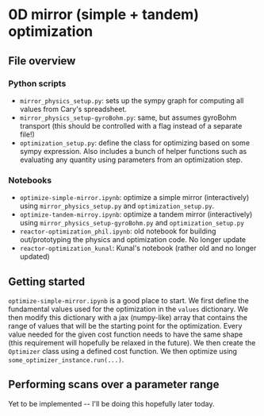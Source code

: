 # 0D mirror (simple + tandem) optimization
## File overview
### Python scripts
* `mirror_physics_setup.py`: sets up the sympy graph for computing all values from Cary's spreadsheet.
* `mirror_physics_setup-gyroBohm.py`: same, but assumes gyroBohm transport (this should be controlled with a flag instead of a separate file!)
* `optimization_setup.py`: define the class for optimizing based on some sympy expression. Also includes a bunch of helper functions such as evaluating any quantity using parameters from an optimization step.

### Notebooks
* `optimize-simple-mirror.ipynb`: optimize a simple mirror (interactively) using `mirror_physics_setup.py` and `optimization_setup.py`.
* `optimize-tandem-mirroy.ipynb`: optimize a tandem mirror (interactively) using `mirror_physics_setup-gyroBohm.py` and `optimization_setup.py`
* `reactor-optimization_phil.ipynb`: old notebook for building out/prototyping the physics and optimization code. No longer update
* `reactor-optimization_kunal`: Kunal's notebook (rather old and no longer updated)

## Getting started

`optimize-simple-mirror.ipynb` is a good place to start. We first define the fundamental values used for the optimization in the `values` dictionary. We then modify this dictionary with a jax (numpy-like) array that contains the range of values that will be the starting point for the optimization. Every value needed for the given cost function needs to have the same shape (this requirement will hopefully be relaxed in the future). We then create the `Optimizer` class using a defined cost function. We then optimize using `some_optimizer_instance.run(...)`. 

## Performing scans over a parameter range
Yet to be implemented -- I'll be doing this hopefully later today. 